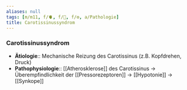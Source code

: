 ```yaml
---
aliases: null
tags: [m/m11, f/🫀, f/🧠, f/⚙️, a/Pathologie]
title: Carotissinussyndrom
---
```

### Carotissinussyndrom
- **Ätiologie**:: Mechanische Reizung des Carotissinus (z.B. Kopfdrehen, Druck)
- **Pathophysiologie**:: [[Atherosklerose]] des Carotissinus → Überempfindlichkeit der [[Pressorezeptoren]] → [[Hypotonie]] → [[Synkope]]